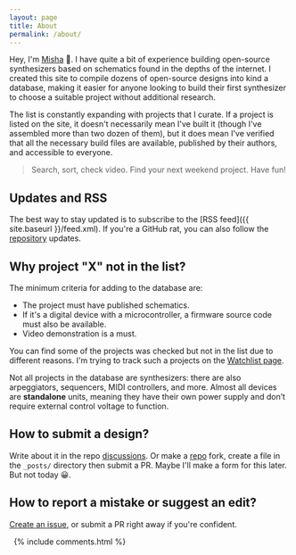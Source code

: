 ```yaml
---
layout: page
title: About
permalink: /about/
---
```


Hey, I'm [Misha](https://github.com/Atarity) 👋. I have quite a bit of experience building open-source synthesizers based on schematics found in the depths of the internet. I created this site to compile dozens of open-source designs into kind a database, making it easier for anyone looking to build their first synthesizer to choose a suitable project without additional research.

The list is constantly expanding with projects that I curate. If a project is listed on the site, it doesn't necessarily mean I've built it (though I've assembled more than two dozen of them), but it does mean I've verified that all the necessary build files are available, published by their authors, and accessible to everyone.

>Search, sort, check video. Find your next weekend project. Have fun!

## Updates and RSS
The best way to stay updated is to subscribe to the [RSS feed]({{ site.baseurl }}/feed.xml). If you're a GitHub rat, you can also follow the [repository](https://github.com/Atarity/diy-synths) updates.

## Why project "X" not in the list?
The minimum criteria for adding to the database are:
- The project must have published schematics.
- If it's a digital device with a microcontroller, a firmware source code   must also be available.
- Video demonstration is a must.

You can find some of the projects was checked but not in the list due to different reasons. I'm trying to track such a projects on the [Watchlist page](/watchlist).

Not all projects in the database are synthesizers: there are also arpeggiators, sequencers, MIDI controllers, and more. Almost all devices are **standalone** units, meaning they have their own power supply and don’t require external control voltage to function.

## How to submit a design?
Write about it in the repo [discussions](https://github.com/Atarity/diy-synths/discussions). Or make a [repo](https://github.com/Atarity/diy-synths) fork, create a file in the `_posts/` directory then submit a PR. Maybe I'll make a form for this later. But not today 😀.

## How to report a mistake or suggest an edit?
[Create an issue](https://github.com/Atarity/diy-synths/issues), or submit a PR right away if you're confident.

 
{% include comments.html %}